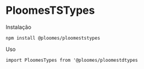 # PloomesTSTypes

Instalação

`npm install @ploomes/ploomeststypes`

Uso

`import PloomesTypes from '@ploomes/ploomestdtypes`
